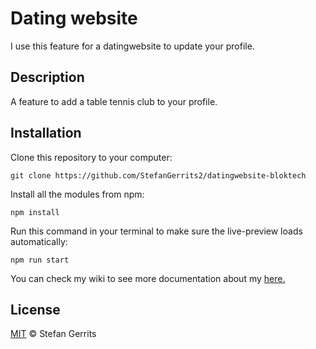 # Dating website

I use this feature for a datingwebsite to update your profile.

## Description

A feature to add a table tennis club to your profile.

## Installation

Clone this repository to your computer:

```
git clone https://github.com/StefanGerrits2/datingwebsite-bloktech
```

Install all the modules from npm:

```
npm install
```


Run this command in your terminal to make sure the live-preview loads automatically:

```
npm run start
```

You can check my wiki to see more documentation about my [here.](https://github.com/StefanGerrits2/datingwebsite-bloktech/wiki)

## License

[MIT](https://github.com/StefanGerrits2/datingwebsite-bloktech/blob/master/LICENSE.txt) © Stefan Gerrits


